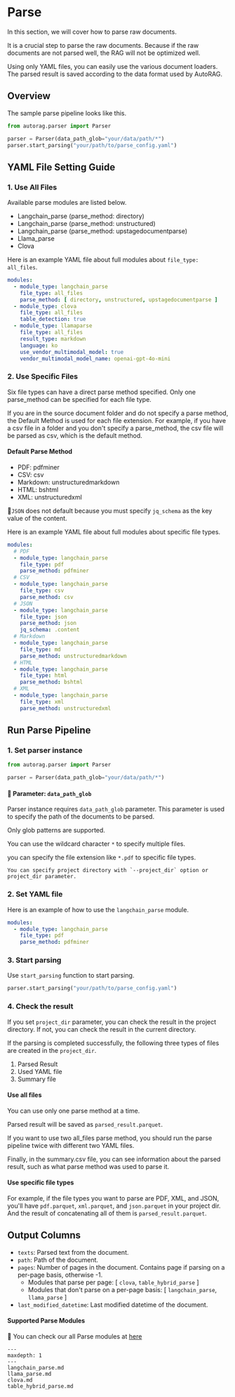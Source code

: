 # Parse

In this section, we will cover how to parse raw documents.

It is a crucial step to parse the raw documents.
Because if the raw documents are not parsed well, the RAG will not be optimized well.

Using only YAML files, you can easily use the various document loaders.
The parsed result is saved according to the data format used by AutoRAG.

## Overview

The sample parse pipeline looks like this.

```python
from autorag.parser import Parser

parser = Parser(data_path_glob="your/data/path/*")
parser.start_parsing("your/path/to/parse_config.yaml")
```

## YAML File Setting Guide

### 1. Use All Files

Available parse modules are listed below.

- Langchain_parse (parse_method: directory)
- Langchain_parse (parse_method: unstructured)
- Langchain_parse (parse_method: upstagedocumentparse)
- Llama_parse
- Clova

Here is an example YAML file about full modules about `file_type: all_files`.

```yaml
modules:
  - module_type: langchain_parse
    file_type: all_files
    parse_method: [ directory, unstructured, upstagedocumentparse ]
  - module_type: clova
    file_type: all_files
    table_detection: true
  - module_type: llamaparse
    file_type: all_files
    result_type: markdown
    language: ko
    use_vendor_multimodal_model: true
    vendor_multimodal_model_name: openai-gpt-4o-mini
```

### 2. Use Specific Files

Six file types can have a direct parse method specified.
Only one parse_method can be specified for each file type.

If you are in the source document folder and do not specify a parse method, the Default Method is used for each file extension.
For example, if you have a csv file in a folder and you don't specify a parse_method, the csv file will be parsed as csv, which is the default method.

#### Default Parse Method
- PDF: pdfminer
- CSV: csv
- Markdown: unstructuredmarkdown
- HTML: bshtml
- XML: unstructuredxml

📌`JSON` does not default because you must specify `jq_schema` as the key value of the content.

Here is an example YAML file about full modules about specific file types.

```yaml
modules:
  # PDF
  - module_type: langchain_parse
    file_type: pdf
    parse_method: pdfminer
  # CSV
  - module_type: langchain_parse
    file_type: csv
    parse_method: csv
  # JSON
  - module_type: langchain_parse
    file_type: json
    parse_method: json
    jq_schema: .content
  # Markdown
  - module_type: langchain_parse
    file_type: md
    parse_method: unstructuredmarkdown
  # HTML
  - module_type: langchain_parse
    file_type: html
    parse_method: bshtml
  # XML
  - module_type: langchain_parse
    file_type: xml
    parse_method: unstructuredxml
```

## Run Parse Pipeline

### 1. Set parser instance

```python
from autorag.parser import Parser

parser = Parser(data_path_glob="your/data/path/*")
```

#### 📌 Parameter: `data_path_glob`

Parser instance requires `data_path_glob` parameter.
This parameter is used to specify the path of the documents to be parsed.

Only glob patterns are supported.

You can use the wildcard character `*` to specify multiple files.

you can specify the file extension like `*.pdf` to specific file types.

```{admonition} Want to specify project folder?
You can specify project directory with `--project_dir` option or project_dir parameter.
```

### 2. Set YAML file

Here is an example of how to use the `langchain_parse` module.

```yaml
modules:
  - module_type: langchain_parse
    file_type: pdf
    parse_method: pdfminer
```

### 3. Start parsing

Use `start_parsing` function to start parsing.

```python
parser.start_parsing("your/path/to/parse_config.yaml")
```

### 4. Check the result

If you set `project_dir` parameter, you can check the result in the project directory.
If not, you can check the result in the current directory.

If the parsing is completed successfully, the following three types of files are created in the `project_dir`.

1. Parsed Result
2. Used YAML file
3. Summary file

#### Use all files

You can use only one parse method at a time.

Parsed result will be saved as `parsed_result.parquet`.

If you want to use two all_files parse method, you should run the parse pipeline twice with different two YAML files.

Finally, in the summary.csv file, you can see information about the parsed result, such as what parse method was used to parse it.

#### Use specific file types

For example, if the file types you want to parse are PDF, XML, and JSON,
you'll have `pdf.parquet`, `xml.parquet`, and `json.parquet` in your project dir.
And the result of concatenating all of them is `parsed_result.parquet`.

## Output Columns

- `texts`: Parsed text from the document.
- `path`: Path of the document.
- `pages`: Number of pages in the document. Contains page if parsing on a per-page basis, otherwise -1.
    - Modules that parse per page: [ `clova`, `table_hybrid_parse` ]
    - Modules that don't parse on a per-page basis: [ `langchain_parse`, `llama_parse` ]
- `last_modified_datetime`: Last modified datetime of the document.

#### Supported Parse Modules

📌 You can check our all Parse modules
at [here](https://edai.notion.site/Supporting-Parse-Modules-e0b7579c7c0e4fb2963e408eeccddd75?pvs=4)


```{toctree}
---
maxdepth: 1
---
langchain_parse.md
llama_parse.md
clova.md
table_hybrid_parse.md
```

